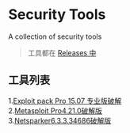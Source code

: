 # Security Tools
A collection of security tools

> 工具都在 [Releases 中](https://github.com/dbgee/security_tools/releases)
## 工具列表
1.[Exploit pack Pro 15.07 专业版破解](https://github.com/dbgee/security_tools/releases/download/vExploit_pack_Pro_15.07/Exploitpack_Pro_15.07.rar)  
2.[Metasploit Pro4.21.0破解版]()  
3.[Netsparker6.3.3.34686破解版]()  
